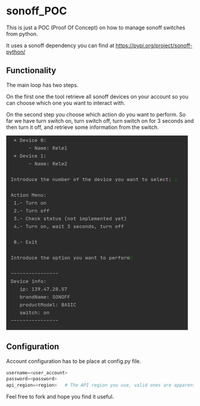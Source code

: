 # sonoff_POC

This is just a POC (Proof Of Concept) on how to manage sonoff switches from python.

It uses a sonoff dependency you can find at https://pypi.org/project/sonoff-python/

## Functionality

The main loop has two steps.

On the first one the tool retrieve all sonoff devices on your account so you can choose which one you want to interact with.

On the second step you choose which action do you want to perform. So far we have turn switch on, turn switch off, turn switch on for 3 seconds and then turn it off, and retrieve some information from the switch.

![alt text](images/screenshot_menu.png "Logo Title Text 1")

## Configuration

Account configuration has to be place at config.py file.

```python
username=<user_account>
password=<password>
api_region=<region>   # The API region you use, valid ones are apparently 'us', 'eu' and 'cn'
```

Feel free to fork and hope you find it useful. 